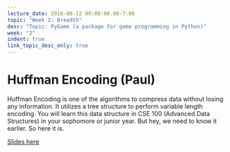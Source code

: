 ```yaml
---
lecture_date: 2016-08-12 09:00:00.00-7:00
topic: "Week 2: Breadth"
desc: "Topic: PyGame (a package for game programming in Python)"
week: "2"
indent: true
link_topic_desc_only: true
---
```


# Huffman Encoding (Paul)

Huffman Encoding is one of the algorithms to compress data without losing any information. It utilizes a tree structure to perform variable length encoding. You will learn this data structure in CSE 100 (Advanced Data Structures) in your sophomore or junior year. But hey, we need to know it earlier. So here it is.

[Slides here](https://drive.google.com/open?id=0B4nPq7yIvSF_dnEzWGlSX01LNGs)



